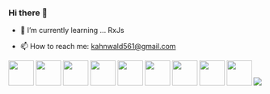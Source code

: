 <link rel="stylesheet" href="https://cdn.jsdelivr.net/gh/devicons/devicon@v2.15.1/devicon.min.css">

### Hi there 👋
- 🌱 I’m currently learning ... RxJs
* 📫 How to reach me: kahnwald561@gmail.com
<div class="row">

<img height=50 width=50 src="https://cdn.jsdelivr.net/gh/devicons/devicon/icons/dotnetcore/dotnetcore-original.svg" /> 
<img height=50 width=50 src="https://cdn.jsdelivr.net/gh/devicons/devicon/icons/dot-net/dot-net-original-wordmark.svg" /> 
<img height=50 width=50 src="https://cdn.jsdelivr.net/gh/devicons/devicon/icons/csharp/csharp-original.svg" /> 
<img height=50 width=50 src="https://cdn.jsdelivr.net/gh/devicons/devicon/icons/microsoftsqlserver/microsoftsqlserver-plain.svg" />
<img height=50 width=50 src="https://cdn.jsdelivr.net/gh/devicons/devicon/icons/javascript/javascript-original.svg" />
<img height=50 width=50 src="https://cdn.jsdelivr.net/gh/devicons/devicon/icons/angularjs/angularjs-original.svg" />
<img height=50 width=50 src="https://cdn.jsdelivr.net/gh/devicons/devicon/icons/firebase/firebase-plain.svg" />
<img height=50 width=50 src="https://cdn.jsdelivr.net/gh/devicons/devicon/icons/html5/html5-original.svg" />
<img height=50 width=50 src="https://cdn.jsdelivr.net/gh/devicons/devicon/icons/css3/css3-original.svg" />          
<img src="https://cdn.jsdelivr.net/gh/devicons/devicon/icons/flutter/flutter-original.svg" />
          
</div>
